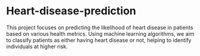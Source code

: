 # Heart-disease-prediction
This project focuses on predicting the likelihood of heart disease in patients based on various health metrics. Using machine learning algorithms, we aim to classify patients as either having heart disease or not, helping to identify individuals at higher risk.
